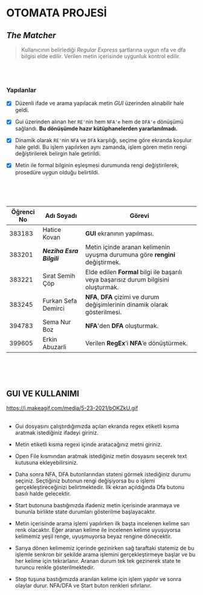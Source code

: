 # OTOMATA PROJESİ
## *The Matcher*
> Kullanıcının belirlediği _Regular Express_ şartlarına uygun nfa ve dfa bilgisi elde edilir. Verilen metin içerisinde uygunluk kontrol edilir.

<br>
<br>

### **Yapılanlar**
- [x] Düzenli ifade ve arama yapılacak metin _GUI_ üzerinden alınabilir hale geldi. 
- [x] Gui üzerinden alınan her `RE'`nin hem `NFA'e` hem de `DFA'e` dönüşümü sağlandı. **Bu dönüşümde hazır kütüphanelerden yararlanılmadı.**
- [x] Dinamik olarak `RE'`nin `NFA` ve `DFA` karşılığı, seçime göre ekranda koşulur hale geldi. Bu işlem yapılırken aynı zamanda, işlem gören metin rengi değiştirilerek belirgin hale getirildi.
- [x] Metin ile formal bilginin eşleşmesi durumunda rengi değiştirilerek, prosedüre uygun olduğu belirtildi.


<br>
<br>
<br>

Öğrenci No | Adı Soyadı | Görevi
------------ | ------------- | -------------
383183 | Hatice Kovan | **GUI** ekranının yapılması. |
383201 | *__Neziha Esra Bilgili__* | Metin içinde aranan kelimenin uyuşma durumuna göre **rengini** değiştirmek. |
383221 | Sırat Semih Çöp | Elde edilen **Formal** bilgi ile başarılı veya başarısız durum bilgisini oluşturmak. |
383245 | Furkan Sefa Demirci | **NFA**, **DFA** çizimi ve durum değişimlerinin dinamik olarak gösterilmesi. |
394783 | Sema Nur Boz | **NFA**'den **DFA** oluşturmak. |
399605 | Erkin Abuzarli | Verilen **RegEx**’i **NFA**’e dönüştürmek.  |


<br>
<br>
<br>

## GUI VE KULLANIMI
https://i.makeagif.com/media/5-23-2021/bOKZkU.gif
<br>
<br>
- Gui dosyasını çalıştırdığımızda açılan ekranda regex etiketli kısıma aratmak istediğiniz ifadeyi giriniz. 

- Metin etiketli kısma regexi içinde aratacağınız metni giriniz. 

- Open File kısmından aratmak istediğiniz metin dosyasını seçerek text kutusuna ekleyebilirsiniz. 

- Daha sonra NFA, DFA butonlarından stateni görmek istediğiniz durumu seçiniz. Seçtiğiniz butonun rengi değişiyorsa bu o işlemi gerçekleştireceğinizi belirtmektedir. İlk ekran açıldığında Dfa butonu basılı halde gelecektir. 

- Start butonuna bastığınızda ifadeniz metin içerisinde aranmaya ve bununla birlikte state durumları gösterilme başlayacaktır. 

- Metin içerisinde arama işlemi yapılırken ilk başta incelenen kelime sarı renk olacaktır. Eğer aranan kelime ile incelenen kelime uyuşuyorsa kelimemiz yeşil renge, uyuşmuyorsa beyaz rengine dönecektir. 

- Sarıya dönen kelimemiz içerinde gezinirken sağ taraftaki statemiz de bu işlemle senkron bir şekilde arama işlemini gerçekleştirmeye başlar ve bu her kelime için tekrarlanır. Aranan durum tek tek gezinerek state te turuncu renkle gösterilmektedir. 

- Stop tuşuna bastığımızda aranılan kelime için işlem yapılır ve sonra olaylar durur. NFA/DFA ve Start buton renkleri sıfırlanır. 


